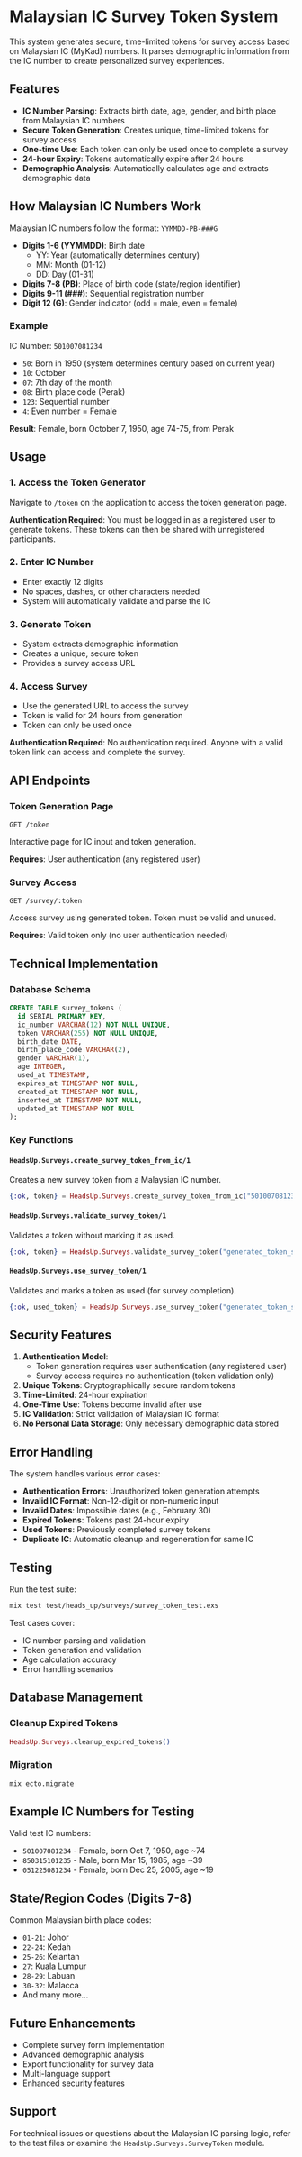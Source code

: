 # Malaysian IC Survey Token System

This system generates secure, time-limited tokens for survey access based on Malaysian IC (MyKad) numbers. It parses demographic information from the IC number to create personalized survey experiences.

## Features

- **IC Number Parsing**: Extracts birth date, age, gender, and birth place from Malaysian IC numbers
- **Secure Token Generation**: Creates unique, time-limited tokens for survey access
- **One-time Use**: Each token can only be used once to complete a survey
- **24-hour Expiry**: Tokens automatically expire after 24 hours
- **Demographic Analysis**: Automatically calculates age and extracts demographic data

## How Malaysian IC Numbers Work

Malaysian IC numbers follow the format: `YYMMDD-PB-###G`

- **Digits 1-6 (YYMMDD)**: Birth date
  - YY: Year (automatically determines century)
  - MM: Month (01-12)
  - DD: Day (01-31)
- **Digits 7-8 (PB)**: Place of birth code (state/region identifier)
- **Digits 9-11 (###)**: Sequential registration number
- **Digit 12 (G)**: Gender indicator (odd = male, even = female)

### Example
IC Number: `501007081234`
- `50`: Born in 1950 (system determines century based on current year)
- `10`: October
- `07`: 7th day of the month
- `08`: Birth place code (Perak)
- `123`: Sequential number
- `4`: Even number = Female

**Result**: Female, born October 7, 1950, age 74-75, from Perak

## Usage

### 1. Access the Token Generator
Navigate to `/token` on the application to access the token generation page.

**Authentication Required**: You must be logged in as a registered user to generate tokens. These tokens can then be shared with unregistered participants.

### 2. Enter IC Number
- Enter exactly 12 digits
- No spaces, dashes, or other characters needed
- System will automatically validate and parse the IC

### 3. Generate Token
- System extracts demographic information
- Creates a unique, secure token
- Provides a survey access URL

### 4. Access Survey
- Use the generated URL to access the survey
- Token is valid for 24 hours from generation
- Token can only be used once

**Authentication Required**: No authentication required. Anyone with a valid token link can access and complete the survey.

## API Endpoints

### Token Generation Page
```
GET /token
```
Interactive page for IC input and token generation.

**Requires**: User authentication (any registered user)

### Survey Access
```
GET /survey/:token
```
Access survey using generated token. Token must be valid and unused.

**Requires**: Valid token only (no user authentication needed)

## Technical Implementation

### Database Schema
```sql
CREATE TABLE survey_tokens (
  id SERIAL PRIMARY KEY,
  ic_number VARCHAR(12) NOT NULL UNIQUE,
  token VARCHAR(255) NOT NULL UNIQUE,
  birth_date DATE,
  birth_place_code VARCHAR(2),
  gender VARCHAR(1),
  age INTEGER,
  used_at TIMESTAMP,
  expires_at TIMESTAMP NOT NULL,
  created_at TIMESTAMP NOT NULL,
  inserted_at TIMESTAMP NOT NULL,
  updated_at TIMESTAMP NOT NULL
);
```

### Key Functions

#### `HeadsUp.Surveys.create_survey_token_from_ic/1`
Creates a new survey token from a Malaysian IC number.

```elixir
{:ok, token} = HeadsUp.Surveys.create_survey_token_from_ic("501007081234")
```

#### `HeadsUp.Surveys.validate_survey_token/1`
Validates a token without marking it as used.

```elixir
{:ok, token} = HeadsUp.Surveys.validate_survey_token("generated_token_string")
```

#### `HeadsUp.Surveys.use_survey_token/1`
Validates and marks a token as used (for survey completion).

```elixir
{:ok, used_token} = HeadsUp.Surveys.use_survey_token("generated_token_string")
```

## Security Features

1. **Authentication Model**: 
   - Token generation requires user authentication (any registered user)
   - Survey access requires no authentication (token validation only)
2. **Unique Tokens**: Cryptographically secure random tokens
3. **Time-Limited**: 24-hour expiration
4. **One-Time Use**: Tokens become invalid after use
5. **IC Validation**: Strict validation of Malaysian IC format
6. **No Personal Data Storage**: Only necessary demographic data stored

## Error Handling

The system handles various error cases:

- **Authentication Errors**: Unauthorized token generation attempts
- **Invalid IC Format**: Non-12-digit or non-numeric input
- **Invalid Dates**: Impossible dates (e.g., February 30)
- **Expired Tokens**: Tokens past 24-hour expiry
- **Used Tokens**: Previously completed survey tokens
- **Duplicate IC**: Automatic cleanup and regeneration for same IC

## Testing

Run the test suite:

```bash
mix test test/heads_up/surveys/survey_token_test.exs
```

Test cases cover:
- IC number parsing and validation
- Token generation and validation
- Age calculation accuracy
- Error handling scenarios

## Database Management

### Cleanup Expired Tokens
```elixir
HeadsUp.Surveys.cleanup_expired_tokens()
```

### Migration
```bash
mix ecto.migrate
```

## Example IC Numbers for Testing

Valid test IC numbers:
- `501007081234` - Female, born Oct 7, 1950, age ~74
- `850315101235` - Male, born Mar 15, 1985, age ~39
- `051225081234` - Female, born Dec 25, 2005, age ~19

## State/Region Codes (Digits 7-8)

Common Malaysian birth place codes:
- `01-21`: Johor
- `22-24`: Kedah  
- `25-26`: Kelantan
- `27`: Kuala Lumpur
- `28-29`: Labuan
- `30-32`: Malacca
- And many more...

## Future Enhancements

- Complete survey form implementation
- Advanced demographic analysis
- Export functionality for survey data
- Multi-language support
- Enhanced security features

## Support

For technical issues or questions about the Malaysian IC parsing logic, refer to the test files or examine the `HeadsUp.Surveys.SurveyToken` module.